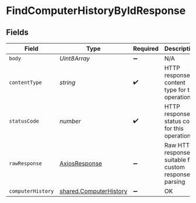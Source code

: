 # FindComputerHistoryByIdResponse


## Fields

| Field                                                            | Type                                                             | Required                                                         | Description                                                      |
| ---------------------------------------------------------------- | ---------------------------------------------------------------- | ---------------------------------------------------------------- | ---------------------------------------------------------------- |
| `body`                                                           | *Uint8Array*                                                     | :heavy_minus_sign:                                               | N/A                                                              |
| `contentType`                                                    | *string*                                                         | :heavy_check_mark:                                               | HTTP response content type for this operation                    |
| `statusCode`                                                     | *number*                                                         | :heavy_check_mark:                                               | HTTP response status code for this operation                     |
| `rawResponse`                                                    | [AxiosResponse](https://axios-http.com/docs/res_schema)          | :heavy_minus_sign:                                               | Raw HTTP response; suitable for custom response parsing          |
| `computerHistory`                                                | [shared.ComputerHistory](../../models/shared/computerhistory.md) | :heavy_minus_sign:                                               | OK                                                               |